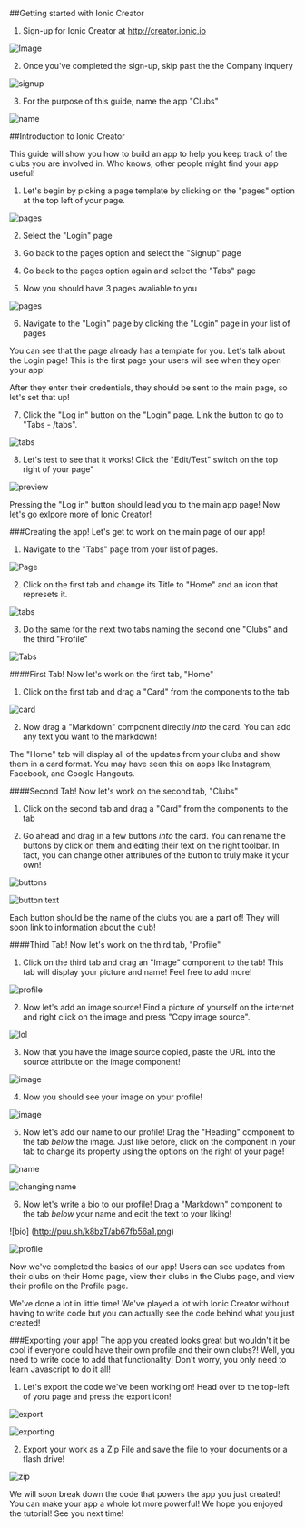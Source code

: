 ##Getting started with Ionic Creator
1. Sign-up for Ionic Creator at http://creator.ionic.io


![Image](http://puu.sh/k88nY/7cca92b064.png)

2. Once you've completed the sign-up, skip past the the Company inquery


![signup](http://puu.sh/k88As/5e8594643b.png)

3. For the purpose of this guide, name the app "Clubs"


![name](http://puu.sh/k88Ly/ab8db86e62.png)

##Introduction to Ionic Creator

This guide will show you how to build an app to help you keep track of the clubs you are involved in. Who knows, other people might find your app useful!

1. Let's begin by picking a page template by clicking on the "pages" option at the top left of your page.


![pages](http://puu.sh/k88T9/9b59f8e896.png)

2. Select the "Login" page

3. Go back to the pages option and select the "Signup" page

4. Go back to the pages option again and select the "Tabs" page

5. Now you should have 3 pages avaliable to you


![pages](http://puu.sh/k897Q/c4fb18bb8b.png)

6. Navigate to the "Login" page by clicking the "Login" page in your list of pages

You can see that the page already has a template for you. Let's talk about the Login page! This is the first page your users will see when they open your app!

After they enter their credentials, they should be sent to the main page, so let's set that up!

7. Click the "Log in" button on the "Login" page. Link the button to go to "Tabs - /tabs". 


![tabs](http://puu.sh/k89um/d92b91fdad.png)

8. Let's test to see that it works! Click the "Edit/Test" switch on the top right of your page"


![preview](http://puu.sh/k89zD/cc05e02178.png)

Pressing the "Log in" button should lead you to the main app page! Now let's go exlpore more of Ionic Creator!

###Creating the app!
Let's get to work on the main page of our app!

1. Navigate to the "Tabs" page from your list of pages. 


![Page](http://puu.sh/k8a24/3920c60957.png)

2. Click on the first tab and change its Title to "Home" and an icon that represets it.


![tabs](http://puu.sh/k8aaU/5ae59942b5.png)

3. Do the same for the next two tabs naming the second one "Clubs" and the third "Profile"


![Tabs](http://puu.sh/k8ad1/3dfe84c11e.png)

####First Tab!
Now let's work on the first tab, "Home"

1. Click on the first tab and drag a "Card" from the components to the tab


![card](http://puu.sh/k8asM/8fc2d1c9dd.png)

2. Now drag a "Markdown" component directly *into* the card. You can add any text you want to the markdown!

The "Home" tab will display all of the updates from your clubs and show them in a card format. You may have seen this on apps like Instagram, Facebook, and Google Hangouts. 

####Second Tab!
Now let's work on the second tab, "Clubs"

1. Click on the second tab and drag a "Card" from the components to the tab

2. Go ahead and drag in a few buttons *into* the card. You can rename the buttons by click on them and editing their text on the right toolbar. In fact, you can change other attributes of the button to truly make it your own!



![buttons](http://puu.sh/k8aSk/b7e2878b05.png)


![button text](http://puu.sh/k8aTK/8126568731.png)

Each button should be the name of the clubs you are a part of! They will soon link to information about the club!

####Third Tab!
Now let's work on the third tab, "Profile"

1. Click on the third tab and drag an "Image" component to the tab! This tab will display your picture and name! Feel free to add more!


![profile](http://puu.sh/k8b4D/1ea0f736bc.png)

2. Now let's add an image source! Find a picture of yourself on the internet and right click on the image and press "Copy image source". 


![lol](http://puu.sh/k8bbi/5afbff641a.png)

3. Now that you have the image source copied, paste the URL into the source attribute on the image component!


![image](http://puu.sh/k8beE/d364d45666.png)

4. Now you should see your image on your profile!


![image](http://puu.sh/k8bfM/2facb0c5dd.png)

5. Now let's add our name to our profile! Drag the "Heading" component to the tab *below* the image. Just like before, click on the component in your tab to change its property using the options on the right of your page!


![name](http://puu.sh/k8bkj/96e407bf06.png)


![changing name](http://puu.sh/k8boU/b0d60c729f.png)

6. Now let's write a bio to our profile! Drag a "Markdown" component to the tab *below* your name and edit the text to your liking!


![bio] (http://puu.sh/k8bzT/ab67fb56a1.png)


![profile](http://puu.sh/k8bB1/43e3b8ab2b.png)

Now we've completed the basics of our app! Users can see updates from their clubs on their Home page, view their clubs in the Clubs page, and view their profile on the Profile page. 

We've done a lot in little time! We've played a lot with Ionic Creator without having to write code but you can actually see the code behind what you just created! 

###Exporting your app!
The app you created looks great but wouldn't it be cool if everyone could have their own profile and their own clubs?! Well, you need to write code to add that functionality! Don't worry, you only need to learn Javascript to do it all!

1. Let's export the code we've been working on! Head over to the top-left of yoru page and press the export icon!


![export](http://puu.sh/k8bO9/075f772dab.png)


![exporting](http://puu.sh/k8c57/b9a158725e.png)

2. Export your work as a Zip File and save the file to your documents or a flash drive! 


![zip](http://puu.sh/k8bSG/ae5b8793d6.png)

We will soon break down the code that powers the app you just created! You can make your app a whole lot more powerful! We hope you enjoyed the tutorial! See you next time!
